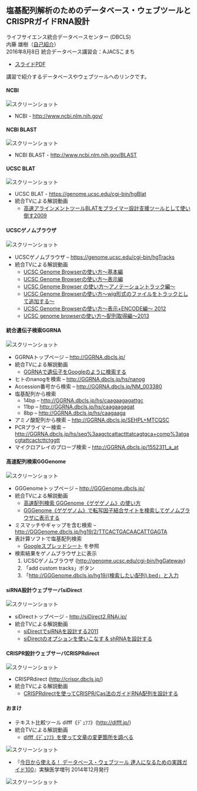 塩基配列解析のためのデータベース・ウェブツールとCRISPRガイドRNA設計
---------------

ライフサイエンス統合データベースセンター (DBCLS)  
内藤 雄樹（[自己紹介](http://data.dbcls.jp/~meso/meme/me)）  
2016年8月8日 統合データベース講習会：AJACSこまち

  - [スライドPDF](https://raw.githubusercontent.com/AJACS-training/AJACS61/master/02_naito/2016-08-08.AJACS_komachi.pdf)

講習で紹介するデータベースやウェブツールへのリンクです。

#### NCBI ####

![スクリーンショット](https://raw.githubusercontent.com/AJACS-training/AJACS61/master/02_naito/images/ncbi_600.png
"スクリーンショット")

  - NCBI - http://www.ncbi.nlm.nih.gov/

#### NCBI BLAST ####

![スクリーンショット](https://raw.githubusercontent.com/AJACS-training/AJACS61/master/02_naito/images/ncbiblast_600.png
"スクリーンショット")

  - NCBI BLAST - http://www.ncbi.nlm.nih.gov/BLAST

#### UCSC BLAT ####

![スクリーンショット](https://raw.githubusercontent.com/AJACS-training/AJACS61/master/02_naito/images/BLAT.png
"スクリーンショット")

  - UCSC BLAT - https://genome.ucsc.edu/cgi-bin/hgBlat
  - 統合TVによる解説動画
    - [高速アラインメントツールBLATをプライマー設計支援ツールとして使い倒す2009](http://togotv.dbcls.jp/ja/20090619.html)

#### UCSCゲノムブラウザ ####

![スクリーンショット](https://raw.githubusercontent.com/AJACS-training/AJACS61/master/02_naito/images/867440539.png
"スクリーンショット")

  - UCSCゲノムブラウザ – https://genome.ucsc.edu/cgi-bin/hgTracks
  - 統合TVによる解説動画
    - [UCSC Genome Browserの使い方〜基本編](http://togotv.dbcls.jp/ja/20091113.html)
    - [UCSC Genome Browserの使い方〜表示編](http://togotv.dbcls.jp/ja/20091126.html)
    - [UCSC Genome Browser の使い方〜アノテーショントラック編〜](http://togotv.dbcls.jp/ja/20100722.html)
    - [UCSC Genome Browserの使い方〜wig形式のファイルをトラックとして追加する〜](http://togotv.dbcls.jp/ja/20120116.html)
    - [UCSC Genome Browserの使い方〜表示+ENCODE編〜 2012](http://togotv.dbcls.jp/ja/20120528.html)
    - [UCSC genome browserの使い方～配列取得編～2013](http://togotv.dbcls.jp/ja/20131113.html)


#### 統合遺伝子検索GGRNA ####

![スクリーンショット](https://raw.githubusercontent.com/AJACS-training/AJACS61/master/02_naito/images/GGRNA.v2.jpg
"スクリーンショット")

  - GGRNAトップページ – http://GGRNA.dbcls.jp/
  - 統合TVによる解説動画
    - [GGRNAで遺伝子をGoogleのように検索する](http://togotv.dbcls.jp/ja/20120124.html)
  - ヒトのnanogを検索 – http://GGRNA.dbcls.jp/hs/nanog
  - Accession番号から検索 –  http://GGRNA.dbcls.jp/NM_003380
  - 塩基配列から検索
    - 14bp – http://GGRNA.dbcls.jp/hs/caagaagagattgc
    - 11bp – http://GGRNA.dbcls.jp/hs/caagaagagat
    - 8bp – http://GGRNA.dbcls.jp/hs/caagaaga
  - アミノ酸配列から検索 – http://GGRNA.dbcls.jp/SEHPL+MTCQSC
  - PCRプライマー検索 – http://GGRNA.dbcls.jp/hs/seq%3aagctcattactttatcagtgca+comp%3atgacgtattcactcttctggtt
  - マイクロアレイのプローブ検索 – http://GGRNA.dbcls.jp/1552311_a_at

#### 高速配列検索GGGenome ####

![スクリーンショット](https://raw.githubusercontent.com/AJACS-training/AJACS61/master/02_naito/images/GGGenome_screen.png
"スクリーンショット")

  - GGGenomeトップページ – http://GGGenome.dbcls.jp/
  - 統合TVによる解説動画
    - [高速配列検索 GGGenome《ゲゲゲノム》の使い方](http://togotv.dbcls.jp/ja/20131025.html)
    - [GGGenome《ゲゲゲノム》で転写因子結合サイトを検索してゲノムブラウザに表示する](http://togotv.dbcls.jp/ja/20150721.html)
  - ミスマッチやギャップを含む検索 – http://GGGenome.dbcls.jp/hg19/2/TTCACTGACAACATTGAGTA
  - 表計算ソフトで塩基配列検索
    - [Googleスプレッドシート](https://docs.google.com/spreadsheet/ccc?key=0AqoKv30zqpDbdHJpSFI1SzJOZmxjVkYzUXByMFhrWWc&usp=sharing#gid=0) を参照
  - 検索結果をゲノムブラウザ上に表示
    1. UCSCゲノムブラウザ (http://genome.ucsc.edu/cgi-bin/hgGateway)
    2. 「add custom tracks」ボタン
    3. 「http://GGGenome.dbcls.jp/hg19/(検索したい配列).bed」と入力

#### siRNA設計ウェブサーバsiDirect ####

![スクリーンショット](https://raw.githubusercontent.com/AJACS-training/AJACS61/master/02_naito/images/siDirect_top.jpg
"スクリーンショット")

  - siDirectトップページ - http://siDirect2.RNAi.jp/
  - 統合TVによる解説動画
    - [siDirectでsiRNAを設計する2011](http://togotv.dbcls.jp/ja/20110606.html)
    - [siDirectのオプションを使いこなす & shRNAを設計する](http://togotv.dbcls.jp/ja/20110712.html)

#### CRISPR設計ウェブサーバCRISPRdirect ####

![スクリーンショット](https://raw.githubusercontent.com/AJACS-training/AJACS61/master/02_naito/images/CRISPRscreen.png
"スクリーンショット")

  - CRISPRdirect (http://crispr.dbcls.jp/)
  - 統合TVによる解説動画
    - [CRISPRdirectを使ってCRISPR/Cas法のガイドRNA配列を設計する](http://togotv.dbcls.jp/ja/20140412.html)

#### おまけ ####

  - テキスト比較ツール difff《ﾃﾞｭﾌﾌ》(http://difff.jp/)
  - 統合TVによる解説動画
    - [difff《ﾃﾞｭﾌﾌ》を使って文章の変更箇所を調べる](http://togotv.dbcls.jp/ja/20130828.html)

![スクリーンショット](https://raw.githubusercontent.com/AJACS-training/AJACS61/master/02_naito/images/difff6.png
"スクリーンショット")

  - 『[今日から使える！ データベース・ウェブツール 達人になるための実践ガイド100](https://www.yodosha.co.jp/jikkenigaku/book/9784758103435/)』実験医学増刊 2014年12月発行

![スクリーンショット](https://raw.githubusercontent.com/AJACS-training/AJACS61/master/02_naito/images/B2uOQ3eCIAAFX9A.png
"スクリーンショット")
